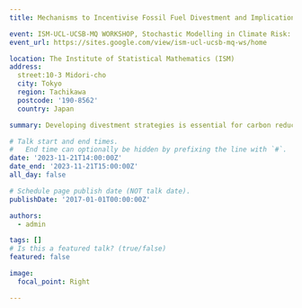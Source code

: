 ```yaml
---
title: Mechanisms to Incentivise Fossil Fuel Divestment and Implications on Portfolio Risk and Returns 

event: ISM-UCL-UCSB-MQ WORKSHOP, Stochastic Modelling in Climate Risk: Financial Mathematics and Economics
event_url: https://sites.google.com/view/ism-ucl-ucsb-mq-ws/home

location: The Institute of Statistical Mathematics (ISM)
address:
  street:10-3 Midori-cho
  city: Tokyo
  region: Tachikawa
  postcode: '190-8562'
  country: Japan 

summary: Developing divestment strategies is essential for carbon reduction.

# Talk start and end times.
#   End time can optionally be hidden by prefixing the line with `#`.
date: '2023-11-21T14:00:00Z'
date_end: '2023-11-21T15:00:00Z'
all_day: false

# Schedule page publish date (NOT talk date).
publishDate: '2017-01-01T00:00:00Z'

authors:
  - admin

tags: []
# Is this a featured talk? (true/false)
featured: false

image:
  focal_point: Right

---
```

